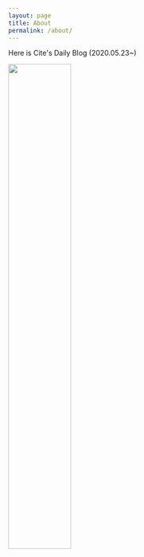 ```yaml
---
layout: page
title: About
permalink: /about/
---
```


Here is Cite's Daily Blog (2020.05.23~)

<img src="https://citekanaumi.github.io/static/img/avatar.png" width=50%>
